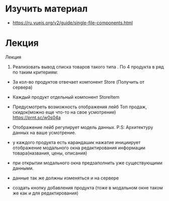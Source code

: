 # Изучить материал
+ https://ru.vuejs.org/v2/guide/single-file-components.html
    
# Лекция
Лекция
1) Реализовать вывод списка товаров такого типа . По 4 продукта в ряд по таким критериям:
* За кол-во продуктов отвечает компонент Store (Получить от сервера)
* Каждый продукт отдельный компонент StoreItem
* Предусмотреть возможность отображения лейб Топ продаж, скидок(можно еще что-то на свое усмотрение) https://prnt.sc/w0s04a
* Отображение лейб регулирует модель данных.
P.S: Архитектуру данных на ваше усмотрение.

* у каждого продукта есть карандашик нажатие инициирует отображение модального окна редактирования информации товара(названия, цены, описания)
* при открытии модального окна  предзаполнить  уже существующими данными.
* данные так же должны изменяться и на сервере
* cоздать кнопку добавления продукта (тоже в модальном окне таком же как и для редактирования)
